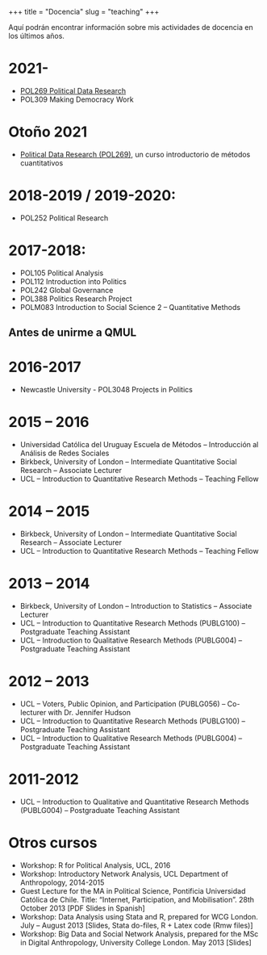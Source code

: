 +++
title = "Docencia"
slug = "teaching"
+++

Aquí podrán encontrar información sobre mis actividades de docencia en los últimos años.


# 2021-

- [POL269 Political Data Research](https://pol269.sajuria.com)
- POL309 Making Democracy Work

# Otoño 2021

- [Political Data Research (POL269)](https://qmul-spir.github.io/POL269/), un curso introductorio de métodos cuantitativos

# 2018-2019 / 2019-2020:

- POL252 Political Research

# 2017-2018:

- POL105 Political Analysis
- POL112 Introduction into Politics
- POL242 Global Governance
- POL388 Politics Research Project
- POLM083 Introduction to Social Science 2 – Quantitative Methods 

## Antes de unirme a QMUL

# 2016-2017

- Newcastle University - POL3048 Projects in Politics

# 2015 – 2016

- Universidad Católica del Uruguay Escuela de Métodos – Introducción al Análisis de Redes Sociales 
- Birkbeck, University of London – Intermediate Quantitative Social Research – Associate Lecturer
- UCL – Introduction to Quantitative Research Methods – Teaching Fellow

# 2014 – 2015

- Birkbeck, University of London – Intermediate Quantitative Social Research – Associate Lecturer
- UCL – Introduction to Quantitative Research Methods – Teaching Fellow

# 2013 – 2014

- Birkbeck, University of London – Introduction to Statistics – Associate Lecturer
- UCL – Introduction to Quantitative Research Methods (PUBLG100) – Postgraduate Teaching Assistant
- UCL – Introduction to Qualitative Research Methods (PUBLG004) – Postgraduate Teaching Assistant

# 2012 – 2013

- UCL – Voters, Public Opinion, and Participation (PUBLG056) – Co-lecturer with Dr. Jennifer Hudson
- UCL – Introduction to Quantitative Research Methods (PUBLG100) – Postgraduate Teaching Assistant
- UCL – Introduction to Qualitative Research Methods (PUBLG004) – Postgraduate Teaching Assistant

# 2011-2012

- UCL – Introduction to Qualitative and Quantitative Research Methods (PUBLG004) – Postgraduate Teaching Assistant

# Otros cursos

- Workshop: R for Political Analysis, UCL, 2016
- Workshop: Introductory Network Analysis, UCL Department of Anthropology, 2014-2015
- Guest Lecture for the MA in Political Science, Pontificia Universidad Católica de Chile. Title: “Internet, Participation, and Mobilisation”. 28th October 2013 [PDF Slides in Spanish]
- Workshop: Data Analysis using Stata and R, prepared for WCG London. July – August 2013 [Slides, Stata do-files, R + Latex code (Rmw files)]
- Workshop: Big Data and Social Network Analysis, prepared for the MSc in Digital Anthropology, University College London. May 2013 [Slides]
